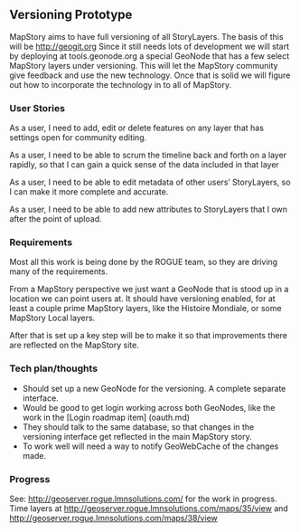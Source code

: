 ## Versioning Prototype

MapStory aims to have full versioning of all StoryLayers. The basis of this will be http://geogit.org 
Since it still needs lots of development we will start by deploying at tools.geonode.org a special GeoNode that has a few
select MapStory layers under versioning. This will let the MapStory community give feedback and use
the new technology. Once that is solid we will figure out how to incorporate the technology in to all
of MapStory.

### User Stories

As a user, I need to add, edit or delete features on any layer that has settings open for community editing.

As a user, I need to be able to scrum the timeline back and forth on a layer rapidly, so that I can gain a quick sense of the data included in that layer

As a user, I need to be able to edit metadata of other users’ StoryLayers, so I can make it more complete and accurate.

As a user, I need to be able to add new attributes to StoryLayers that I own after the point of upload. 

### Requirements

Most all this work is being done by the ROGUE team, so they are driving many of the requirements.

From a MapStory perspective we just want a GeoNode that is stood up in a location we can point users
at. It should have versioning enabled, for at least a couple prime MapStory layers, like the 
Histoire Mondiale, or some MapStory Local layers. 

After that is set up a key step will be to make it so that improvements there are reflected on the MapStory site.

### Tech plan/thoughts

* Should set up a new GeoNode for the versioning. A complete separate interface.
* Would be good to get login working across both GeoNodes, like the work in the [Login roadmap item] (oauth.md)
* They should talk to the same database, so that changes in the versioning interface get reflected
in the main MapStory story.
* To work well will need a way to notify GeoWebCache of the changes made.

### Progress

See: http://geoserver.rogue.lmnsolutions.com/ for the work in progress.
Time layers at http://geoserver.rogue.lmnsolutions.com/maps/35/view and http://geoserver.rogue.lmnsolutions.com/maps/38/view

